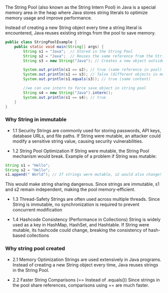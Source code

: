 The String Pool (also known as the String Intern Pool) in Java is a special memory area in the heap where Java stores string literals to optimize memory usage and improve performance.

Instead of creating a new String object every time a string literal is encountered, Java reuses existing strings from the pool to save memory.

```java
public class StringPoolExample {
    public static void main(String[] args) {
        String s1 = "Java";  // Stored in the String Pool
        String s2 = "Java";  // Reuses the same reference from the String Pool
        String s3 = new String("Java"); // Creates a new object outside the pool

        System.out.println(s1 == s2); // true (same reference in pool)
        System.out.println(s1 == s3); // false (different objects in memory)
        System.out.println(s1.equals(s3)); // true (same content)

        //we can use intern to force save object in string pool
        String s4 = new String("Java").intern();
        System.out.println(s1 == s4); // true
    }
}
```

### Why String in immutable 

- 1.1 Security
Strings are commonly used for storing passwords, API keys, database URLs, and file paths.
If String were mutable, an attacker could modify a sensitive string value, causing security vulnerabilities.

- 1.2 String Pool Optimization
If String were mutable, the String Pool mechanism would break.
Example of a problem if String was mutable:
```java
String s1 = "Hello";
String s2 = "Hello";
s1.append(" World"); // If strings were mutable, s2 would also change!
```
This would make string sharing dangerous.
Since strings are immutable, s1 and s2 remain independent, making the pool memory-efficient.

- 1.3 Thread-Safety 
Strings are often used across multiple threads.
Since String is immutable, no synchronization is required to prevent concurrent modification

- 1.4 Hashcode Consistency (Performance in Collections)
String is widely used as a key in HashMap, HashSet, and Hashtable.
If String were mutable, its hashcode could change, breaking the consistency of hash-based collections

### Why string pool created

- 2.1 Memory Optimization
Strings are used extensively in Java programs.
Instead of creating a new String object every time, Java reuses strings in the String Pool.

- 2.2 Faster String Comparisons (== Instead of .equals())
Since strings in the pool share references, comparisons using == are much faster.